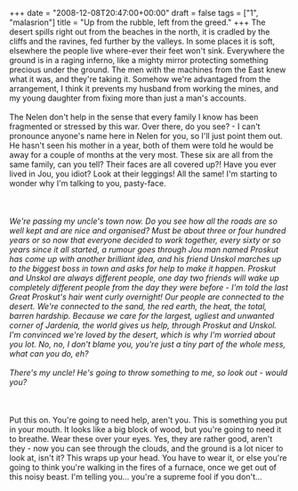 +++
date = "2008-12-08T20:47:00+00:00"
draft = false
tags = ["1", "malasrion"]
title = "Up from the rubble, left from the greed."
+++
The desert spills right out from the beaches in the north, it is cradled by the cliffs and the ravines, fed further by the valleys. In some places it is soft, elsewhere the people live where-ever their feet won't sink. Everywhere the ground is in a raging inferno, like a mighty mirror protecting something precious under the ground. The men with the machines from the East knew what it was, and they're taking it. Somehow we're advantaged from the arrangement, I think it prevents my husband from working the mines, and my young daughter from fixing more than just a man's accounts.<br/><br/>The Nelen don't help in the sense that every family I know has been fragmented or stressed by this war. Over there, do you see? - I can't pronounce anyone's name here in Nelen for you, so I'll just point them out. He hasn't seen his mother in a year, both of them were told he would be away for a couple of months at the very most. These six are all from the same family, can you tell? Their faces are all covered up?! Have you ever lived in Jou, you idiot? Look at their leggings! All the same! I'm starting to wonder why I'm talking to you, pasty-face.<br/><br/>*<br/><br/>We're passing my uncle's town now. Do you see how all the roads are so well kept and are nice and organised? Must be about three or four hundred years or so now that everyone decided to work together, every sixty or so years since it all started, a rumour goes through Jou man named Proskut has come up with another brilliant idea, and his friend Unskol marches up to the biggest boss in town and asks for help to make it happen. Proskut and Unskol are always different people, one day two friends will wake up completely different people from the day they were before - I'm told the last Great Proskut's hair went curly overnight! Our people are connected to the desert. We're connected to the sand, the red earth, the heat, the total, barren hardship. Because we care for the largest, ugliest and unwanted corner of Jardenia, the world gives us help, through Proskut and Unskol. I'm convinced we're loved by the desert, which is why I'm worried about you lot. No, no, I don't blame you, you're just a tiny part of the whole mess, what can you do, eh?<br/><br/>There's my uncle! He's going to throw something to me, so look out - would you?<br/><br/>*<br/><br/>Put this on. You're going to need help, aren't you. This is something you put in your mouth. It looks like a big block of wood, but you're going to need it to breathe. Wear these over your eyes. Yes, they are rather good, aren't they - now you can see through the clouds, and the ground is a lot nicer to look at, isn't it? This wraps up your head. You have to wear it, or else you're going to think you're walking in the fires of a furnace, once we get out of this noisy beast. I'm telling you... you're a supreme fool if you don't...<div class="blogger-post-footer"><img width='1' height='1' src='https://blogger.googleusercontent.com/tracker/5693059957647979680-2932168323399518052?l=cosmiccowbell.blogspot.com' alt='' /></div>